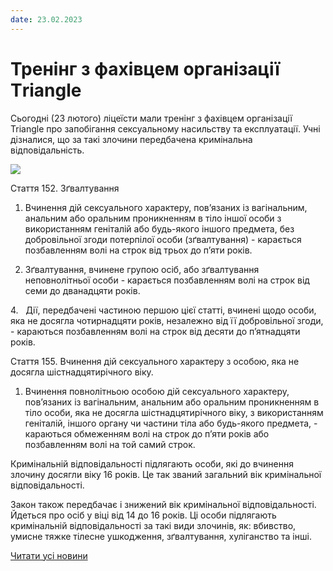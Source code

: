```yaml
---
date: 23.02.2023
---
```

# Тренінг з фахівцем організації Тriangle

Сьогодні (23 лютого) ліцеїсти мали тренінг з фахівцем організації Triangle про запобігання сексуальному насильству та експлуатації. Учні дізналися, що за такі злочини передбачена кримінальна відповідальність.

![](/images/blog/тренінг-з-фахівцем-організації-тriangle/triangle.png)

Стаття 152. Зґвалтування

1. Вчинення дій сексуального характеру, пов’язаних із вагінальним, анальним або оральним проникненням в тіло іншої особи з використанням геніталій або будь-якого іншого предмета, без добровільної згоди потерпілої особи (зґвалтування) - карається позбавленням волі на строк від трьох до п’яти років.

3. Зґвалтування, вчинене групою осіб, або зґвалтування неповнолітньої особи - карається позбавленням волі на строк від семи до дванадцяти років.

4.   Дії, передбачені частиною першою цієї статті, вчинені щодо особи, яка не досягла чотирнадцяти років, незалежно від її добровільної згоди, - караються позбавленням волі на строк від десяти до п’ятнадцяти років.

Стаття 155. Вчинення дій сексуального характеру з особою, яка не досягла шістнадцятирічного віку.

1. Вчинення повнолітньою особою дій сексуального характеру, пов’язаних із вагінальним, анальним або оральним проникненням в тіло особи, яка не досягла шістнадцятирічного віку, з використанням геніталій, іншого органу чи частини тіла або будь-якого предмета, - караються обмеженням волі на строк до п’яти років або позбавленням волі на той самий строк.

Кримінальній відповідальності підлягають особи, які до вчинення злочину досягли віку 16 років. Це так званий загальний вік кримінальної відповідальності.

Закон також передбачає і знижений вік кримінальної відповідальності. Йдеться про осіб у віці від 14 до 16 років. Ці особи підлягають кримінальній відповідальності за такі види злочинів, як: вбивство, умисне тяжке тілесне ушкодження, зґвалтування, хуліганство та інші.

[Читати усі новини](/news)

